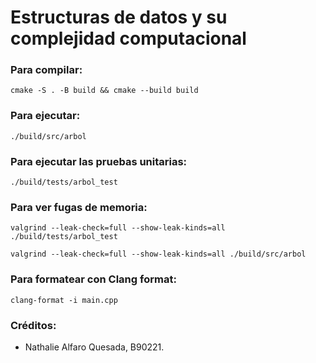 # Estructuras de datos y su complejidad computacional



### Para compilar:

`cmake -S . -B build && cmake --build build`


### Para ejecutar:

`./build/src/arbol `

### Para ejecutar las pruebas unitarias:

`./build/tests/arbol_test `


### Para ver fugas de memoria:

```
valgrind --leak-check=full --show-leak-kinds=all ./build/tests/arbol_test

valgrind --leak-check=full --show-leak-kinds=all ./build/src/arbol 
```


### Para formatear con Clang format:

`clang-format -i main.cpp`


### Créditos:

- Nathalie Alfaro Quesada, B90221.